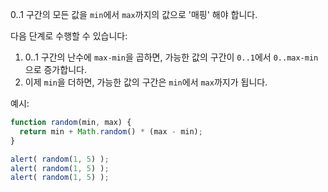 0..1 구간의 모든 값을 `min`에서 `max`까지의 값으로 '매핑' 해야 합니다.

다음 단계로 수행할 수 있습니다:

1. 0..1 구간의 난수에 `max-min`을 곱하면, 가능한 값의 구간이 `0..1`에서 `0..max-min`으로 증가합니다.
2. 이제 `min`을 더하면, 가능한 값의 구간은 `min`에서 `max`까지가 됩니다.

예시:

```js run
function random(min, max) {
  return min + Math.random() * (max - min);
}

alert( random(1, 5) ); 
alert( random(1, 5) );
alert( random(1, 5) ); 
```

